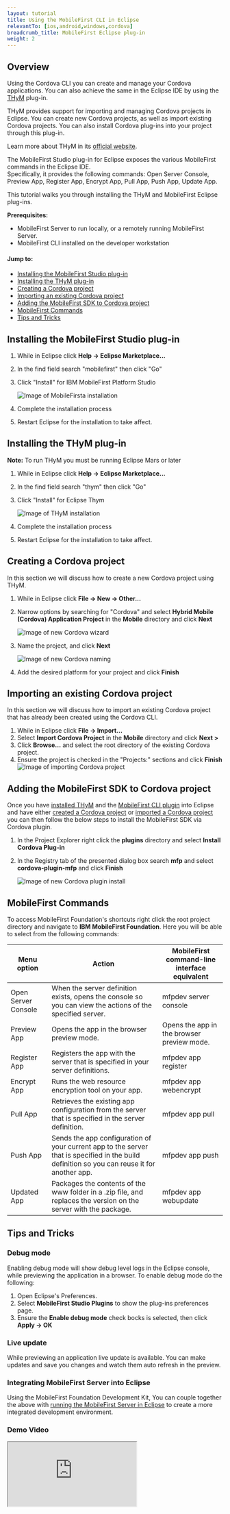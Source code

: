 ```yaml
---
layout: tutorial
title: Using the MobileFirst CLI in Eclipse
relevantTo: [ios,android,windows,cordova]
breadcrumb_title: MobileFirst Eclipse plug-in
weight: 2
---
```


## Overview

Using the Cordova CLI you can create and manage your Cordova applications. You can also achieve the same in the Eclipse IDE by using the [THyM](https://www.eclipse.org/thym/) plug-in.

THyM provides support for importing and managing Cordova projects in Eclipse. You can create new Cordova projects, as well as import existing Cordova projects. You can also install Cordova plug-ins into your project through this plug-in.

Learn more about THyM in its [official website](https://www.eclipse.org/thym/).

The MobileFirst Studio plug-in for Eclipse exposes the various MobileFirst commands in the Eclipse IDE.  
Specifically, it provides the following commands: Open Server Console, Preview App, Register App, Encrypt App, Pull App, Push App, Update App.

This tutorial walks you through installing the THyM and MobileFirst Eclipse plug-ins.

**Prerequisites:**  

* MobileFirst Server to run locally, or a remotely running MobileFirst Server.
* MobileFirst CLI installed on the developer workstation

#### Jump to:

* [Installing the MobileFirst Studio plug-in](#installing-the-mobilefirst-studio-plug-in)
* [Installing the THyM plug-in](#installing-the-thym-plug-in)
* [Creating a Cordova project](#creating-a-cordova-project)
* [Importing an existing Cordova project](#importing-an-existing-cordova-project)
* [Adding the MobileFirst SDK to Cordova project](#adding-the-mobilefirst-sdk-to-cordova-project)
* [MobileFirst Commands](#mobilefirst-commands)
* [Tips and Tricks](#tips-and-tricks)


## Installing the MobileFirst Studio plug-in

1. While in Eclipse click **Help → Eclipse Marketplace...**
2. In the find field search "mobilefirst" then click "Go"
3. Click "Install" for IBM MobileFirst Platform Studio 

	![Image of MobileFirsta installation](mf-eclips-plugin.png)

4. Complete the installation process
5. Restart Eclipse for the installation to take affect.


## Installing the THyM plug-in

**Note:** To run THyM you must be running Eclipse Mars or later

1. While in Eclipse click **Help → Eclipse Marketplace...**
2. In the find field search "thym" then click "Go"
3. Click "Install" for Eclipse Thym 

	![Image of THyM installation](Thym_install.png)

4. Complete the installation process
5. Restart Eclipse for the installation to take affect.


## Creating a Cordova project

In this section we will discuss how to create a new Cordova project using THyM.

1. While in Eclipse click **File → New → Other...**
2. Narrow options by searching for "Cordova" and select **Hybrid Mobile (Cordova) Application Project** in the **Mobile** directory and click **Next**

	![Image of new Cordova wizard](New_cordova_wizard.png)

3. Name the project, and click **Next**

	![Image of new Cordova naming](New_cordova_naming.png)

4. Add the desired platform for your project and click **Finish**


## Importing an existing Cordova project

In this section we will discuss how to import an existing Cordova project that has already been created using the Cordova CLI.

1. While in Eclipse click **File → Import...**
2. Select **Import Cordova Project** in the **Mobile** directory and click **Next >**
3. Click **Browse...** and select the root directory of the existing Cordova project.
4. Ensure the project is checked in the "Projects:" sections and click **Finish**
	![Image of importing Cordova project](Import_cordova.png)


## Adding the MobileFirst SDK to Cordova project

Once you have [installed THyM](#installing-the-thym-plug-in) and the [MobileFirst CLI plugin](#installing-the-mobilefirst-studio-plug-in) into Eclipse and have either [created a Cordova project](#creating-a-cordova-project) or [imported a Cordova project](#importing-an-existing-cordova-project) you can then follow the below steps to install the MobileFirst SDK via Cordova plugin.

1. In the Project Explorer right click the **plugins** directory and select **Install Cordova Plug-in**
2. In the Registry tab of the presented dialog box search **mfp** and select **cordova-plugin-mfp** and click **Finish**

	![Image of new Cordova plugin install](New_installing_cordova_plugin.png)


## MobileFirst Commands

To access MobileFirst Foundation's shortcuts right click the root project directory and navigate to **IBM MobileFirst Foundation**.  Here you will be able to select from the following commands:

| Menu option         | Action                                                                                                                                       | MobileFirst command-line interface equivalent |
|---------------------|----------------------------------------------------------------------------------------------------------------------------------------------|-----------------------------------------------|
| Open Server Console | When the server definition exists, opens the console so you can view the actions of the specified server.                                    | mfpdev server console                         |
| Preview App         | Opens the app in the browser preview mode.                                                                                                   | Opens the app in the browser preview mode.    |
| Register App        | Registers the app with the server that is specified in your server definitions.                                                              | mfpdev app register                           |
| Encrypt App         | Runs the web resource encryption tool on your app.                                                                                           | mfpdev app webencrypt                         |
| Pull App            | Retrieves the existing app configuration from the server that is specified in the server definition.                                         | mfpdev app pull                               |
| Push App            | Sends the app configuration of your current app to the server that is specified in the build definition so you can reuse it for another app. | mfpdev app push                               |
| Updated App         | Packages the contents of the www folder in a .zip file, and replaces the version on the server with the package.                             | mfpdev app webupdate                          |


## Tips and Tricks

### Debug mode

Enabling debug mode will show debug level logs in the Eclipse console, while previewing the application in a browser.  To enable debug mode do the following:  

1. Open Eclipse's Preferences.
2. Select **MobileFirst Studio Plugins** to show the plug-ins preferences page.
3. Ensure the **Enable debug mode** check bocks is selected, then click **Apply → OK**


### Live update

While previewing an application live update is available. You can make updates and save you changes and watch them auto refresh in the preview.


### Integrating MobileFirst Server into Eclipse

Using the MobileFirst Foundation Development Kit, You can couple together the above with [running the MobileFirst Server in Eclipse](../../setting-up-your-development-environment/mobilefirst-development-environment#adding-the-mobilefirst-server-to-eclipse) to create a more integrated development environment.

### Demo Video

<div class="sizer"><div class="embed-responsive embed-responsive-16by9">
   <iframe src="https://www.youtube.com/embed/yRe2AprnUeg"></iframe>
</div>